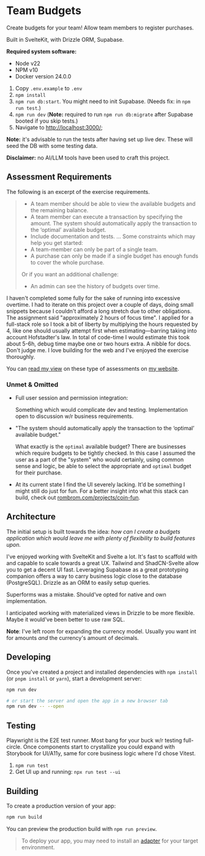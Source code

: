 # Team Budgets

Create budgets for your team! Allow team members to register purchases.

Built in SvelteKit, with Drizzle ORM, Supabase.

**Required system software:**

- Node v22
- NPM v10
- Docker version 24.0.0

1. Copy `.env.example` to `.env`
2. `npm install`
3. `npm run db:start`. You might need to init Supabase. (Needs fix: in `npm run test`.)
4. `npm run dev` (**Note:** required to run `npm run db:migrate` after Supabase booted if you skip tests.)
5. Navigate to [http://localhost:3000/](http://localhost:3000/);

**Note:** it's advisable to run the tests after having set up live dev. These will
seed the DB with some testing data.

**Disclaimer:** no AI/LLM tools have been used to craft this project.

## Assessment Requirements

The following is an excerpt of the exercise requirements.

> - A team member should be able to view the available budgets and the remaining balance.
> - A team member can execute a transaction by specifying the amount. The system should automatically apply the transaction to the ‘optimal’ available budget.
> - Include documentation and tests.
>   ...
>   Some constraints which may help you get started:
> - A team-member can only be part of a single team.
> - A purchase can only be made if a single budget has enough funds to cover the whole
>   purchase.
>
> Or if you want an additional challenge:
>
> - An admin can see the history of budgets over time.

I haven't completed some fully for the sake of running into excessive overtime.
I had to iterate on this project over a couple of days, doing small snippets
because I couldn't afford a long stretch due to other obligations. The assignment
said "approximately 2 hours of focus time". I applied for a full-stack role so
I took a bit of liberty by multiplying the hours requested by 4, like one should usually
attempt first when estimating—barring taking into account Hofstadter's law. In total of
code-time I would estimate this took about 5-6h, debug time maybe one or two hours
extra. A nibble for docs. Don't judge me. I love building for the web and I've enjoyed the exercise thoroughly.

You can [read my
view](https://www.rombrom.com/posts/into-the-gauntlet-hiring-in-NL-2025/) on
these type of assessments on [my website](https://www.rombrom.com).

### Unmet & Omitted

- Full user session and permission integration:

  Something which would complicate dev and testing. Implementation open to discussion
  w/r business requirements.

- "The system should automatically apply the transaction to the ‘optimal’ available budget."

  What exactly is the `optimal` available budget? There are businesses which
  require budgets to be tightly checked. In this case I assumed the user as a
  part of the "system" who would certainly, using common sense and logic,
  be able to select the appropriate and `optimal` budget for their purchase.

- At its current state I find the UI severely lacking. It'd be something I might
  still do just for fun. For a better insight into what this stack can build, check out [rombrom.com/projects/coin-fun](https://www.rombrom.com/projects/coin-fun/).

## Architecture

The initial setup is built towards the idea: _how can I create a budgets application
which would leave me with plenty of flexibility to build features upon._

I've enjoyed working with SvelteKit and Svelte a lot. It's fast to scaffold with and
capable to scale towards a great UX. Tailwind and ShadCN-Svelte allow you to get a
decent UI fast. Leveraging Supabase as a great prototyping companion
offers a way to carry business logic close to the database (PostgreSQL). Drizzle as an
ORM to easily setup queries.

Superforms was a mistake. Should've opted for native and own implementation.

I anticipated working with materialized views in Drizzle to be more flexible. Maybe it would've been
better to use raw SQL.

**Note**: I've left room for expanding the currency model. Usually you want int for amounts _and_ the currency's amount of decimals.

## Developing

Once you've created a project and installed dependencies with `npm install` (or `pnpm install` or `yarn`), start a development server:

```bash
npm run dev

# or start the server and open the app in a new browser tab
npm run dev -- --open
```

## Testing

Playwright is the E2E test runner. Most bang for your buck w/r testing full-circle.
Once components start to crystallize you could expand with Storybook for UI/A11y, same for core business logic where I'd chose Vitest.

1. `npm run test`
2. Get UI up and running: `npx run test --ui`

## Building

To create a production version of your app:

```bash
npm run build
```

You can preview the production build with `npm run preview`.

> To deploy your app, you may need to install an [adapter](https://svelte.dev/docs/kit/adapters) for your target environment.
